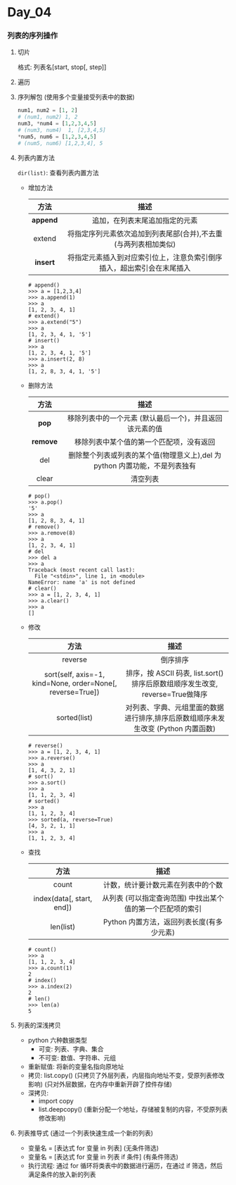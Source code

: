 # Day_04

### 列表的序列操作

1. 切片

    格式: 列表名[start, stop[, step]]

2. 遍历

3. 序列解包 (使用多个变量接受列表中的数据)
    
    ```python
   num1, num2 = [1, 2]
   # (num1, num2) 1, 2
   num3, *num4 = [1,2,3,4,5]
   # (num3, num4)  1, [2,3,4,5] 
   *num5, num6 = [1,2,3,4,5]
   # (num5, num6) [1,2,3,4], 5
    ```

4. 列表内置方法
    
    `dir(list)`: 查看列表内置方法
    
    + 增加方法
        
        方法|描述
        :---:|:---:
        **append** | 追加，在列表末尾追加指定的元素
        extend | 将指定序列元素依次追加到列表尾部(合并),不去重 (与两列表相加类似)
        **insert** | 将指定元素插入到对应索引位上，注意负索引倒序插入，超出索引会在末尾插入
        
        ```
      # append()
        >>> a = [1,2,3,4]
        >>> a.append(1)
        >>> a
        [1, 2, 3, 4, 1]
      # extend()
        >>> a.extend("5")
        >>> a
        [1, 2, 3, 4, 1, '5']
      # insert()
        >>> a
        [1, 2, 3, 4, 1, '5']
        >>> a.insert(2, 8)
        >>> a
        [1, 2, 8, 3, 4, 1, '5']
      ```
    + 删除方法
        
        方法|描述
        :---:|:---:
        **pop** | 移除列表中的一个元素 (默认最后一个)，并且返回该元素的值
        **remove** | 移除列表中某个值的第一个匹配项，没有返回
        del | 删除整个列表或列表的某个值(物理意义上),del 为 python 内置功能，不是列表独有
        clear | 清空列表
        
        ```
        # pop()
        >>> a.pop()
        '5'
        >>> a
        [1, 2, 8, 3, 4, 1]
        # remove()
        >>> a.remove(8)
        >>> a
        [1, 2, 3, 4, 1]
        # del
        >>> del a
        >>> a
        Traceback (most recent call last):
          File "<stdin>", line 1, in <module>
        NameError: name 'a' is not defined
        # clear()
        >>> a = [1, 2, 3, 4, 1]
        >>> a.clear()
        >>> a
        []

      ```
    + 修改
        
        方法|描述
        :---:|:---:
        reverse | 倒序排序
        sort(self, axis=-1, kind=None, order=None[, reverse=True]) | 排序，按 ASCII 码表, list.sort() 排序后原数组顺序发生改变, reverse=True做降序
        sorted(list) | 对列表、字典、元组里面的数据进行排序,排序后原数组顺序未发生改变 (Python 内置函数)
        
        ```
        # reverse()
        >>> a = [1, 2, 3, 4, 1]
        >>> a.reverse()
        >>> a
        [1, 4, 3, 2, 1]
        # sort()
        >>> a.sort()
        >>> a
        [1, 1, 2, 3, 4]
        # sorted()
        >>> a
        [1, 1, 2, 3, 4]
        >>> sorted(a, reverse=True)
        [4, 3, 2, 1, 1]
        >>> a
        [1, 1, 2, 3, 4]

      ```
        
    + 查找
        
        方法|描述
        :---:|:---:
        count | 计数，统计要计数元素在列表中的个数
        index(data[, start, end]) | 从列表 (可以指定查询范围) 中找出某个值的第一个匹配项的索引
        len(list) | Python 内置方法，返回列表长度(有多少元素)
 
         ```
        # count()
        >>> a
        [1, 1, 2, 3, 4]
        >>> a.count(1)
        2
        # index()
        >>> a.index(2)
        2
        # len()
        >>> len(a)
        5
        ```
 
5. 列表的深浅拷贝
    
    + python 六种数据类型
        + 可变: 列表、字典、集合
        + 不可变: 数值、字符串、元组
    + 重新赋值: 将新的变量名指向原地址
    + 拷贝: list.copy()  (只拷贝了外层列表，内层指向地址不变，受原列表修改影响) (只对外层数据，在内存中重新开辟了控件存储)
    + 深拷贝: 
        + import copy
        + list.deepcopy() (重新分配一个地址，存储被复制的内容，不受原列表修改影响)

6. 列表推导式 (通过一个列表快速生成一个新的列表)
    + 变量名 = [表达式 for 变量 in 列表] (无条件筛选)
    + 变量名 = [表达式 for 变量 in 列表 if 条件] (有条件筛选)
    + 执行流程: 通过 for 循环将类表中的数据进行遍历，在通过 if 筛选，然后满足条件的放入新的列表